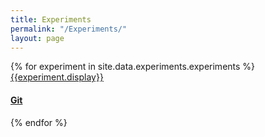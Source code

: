 ```yaml
---
title: Experiments
permalink: "/Experiments/"
layout: page
---
```


<!-- <a href="/name">name</a> | <a href="https://github.com/PlatypodeCode/name">Git</a> -->

<div class="grid-display">
{% for experiment in site.data.experiments.experiments %}
  <div><span><a href="https://git.platypodes.xyz/{{experiment.short}}">{{experiment.display}}</a><h4><a href="https://github.com/PlatypodeCode/{{experiment.short}}">Git</a></h4></span></div>
{% endfor %}    
</div>
